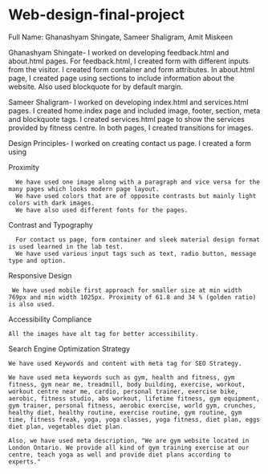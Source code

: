 # Web-design-final-project

Full Name: Ghanashyam Shingate, Sameer Shaligram, Amit Miskeen

Ghanashyam Shingate- I worked on developing feedback.html and about.html pages. For feedback.html, I created form with different inputs from the visitor. I created form container and form attributes. In about.html page, I created page using sections to include information about the website. Also used blockquote for by default margin.

Sameer Shaligram- I worked on developing index.html and services.html pages. I created home.index page and included image, footer, section, meta and blockquote tags. I created services.html page to show the services provided by fitness centre. In both pages, I created transitions for images. 

Design Principles- I worked on creating contact us page. I created a form using

Proximity
  
      We have used one image along with a paragraph and vice versa for the many pages which looks modern page layout.
      We have used colors that are of opposite contrasts but mainly light colors with dark images.
      We have also used different fonts for the pages.
      
Contrast and Typography 
  
      For contact us page, form container and sleek material design format is used learned in the lab test.
      We have used various input tags such as text, radio button, message type and option.

Responsive Design

     We have used mobile first approach for smaller size at min width 769px and min width 1025px. Proximity of 61.8 and 34 % (golden ratio) is also used.
      
Accessibility Compliance
  
    All the images have alt tag for better accessibility. 
    
Search Engine Optimization Strategy
  
    We have used Keywords and content with meta tag for SEO Strategy.
  
    We have used meta keywords such as gym, health and fitness, gym fitness, gym near me, treadmill, body building, exercise, workout, workout centre near me, cardio, personal trainer, exercise bike, aerobic, fitness studio, abs workout, lifetime fitness, gym equipment, gym trainer, personal fitness, aerobic exercise, world gym, crunches, healthy diet, healthy routine, exercise routine, gym routine, gym time, fitness freak, yoga, yoga classes, yoga fitness, diet plan, eggs diet plan, vegetables diet plan.
    
    Also, we have used meta description, "We are gym website located in London Ontario. We provide all kind of gym training exercise at our centre, teach yoga as well and provide diet plans according to experts."
